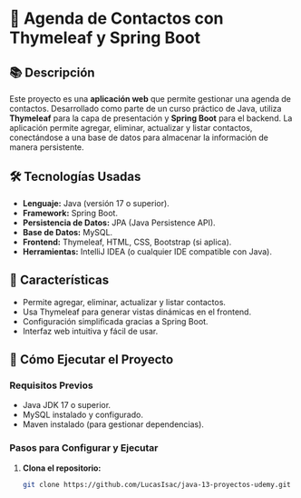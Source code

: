 # 📒 Agenda de Contactos con Thymeleaf y Spring Boot  

## 📚 **Descripción**  
Este proyecto es una **aplicación web** que permite gestionar una agenda de contactos. Desarrollado como parte de un curso práctico de Java, utiliza **Thymeleaf** para la capa de presentación y **Spring Boot** para el backend. La aplicación permite agregar, eliminar, actualizar y listar contactos, conectándose a una base de datos para almacenar la información de manera persistente.  

## 🛠️ **Tecnologías Usadas**  
- **Lenguaje:** Java (versión 17 o superior).  
- **Framework:** Spring Boot.  
- **Persistencia de Datos:** JPA (Java Persistence API).  
- **Base de Datos:** MySQL.  
- **Frontend:** Thymeleaf, HTML, CSS, Bootstrap (si aplica).  
- **Herramientas:** IntelliJ IDEA (o cualquier IDE compatible con Java).  

## 🧩 **Características**  
- Permite agregar, eliminar, actualizar y listar contactos.  
- Usa Thymeleaf para generar vistas dinámicas en el frontend.  
- Configuración simplificada gracias a Spring Boot.  
- Interfaz web intuitiva y fácil de usar.  

## 🚀 **Cómo Ejecutar el Proyecto**  

### **Requisitos Previos**  
- Java JDK 17 o superior.  
- MySQL instalado y configurado.  
- Maven instalado (para gestionar dependencias).  

### **Pasos para Configurar y Ejecutar**  

1. **Clona el repositorio:**  
   ```bash
   git clone https://github.com/LucasIsac/java-13-proyectos-udemy.git
   ```
